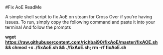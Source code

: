 #Fix AoE ReadMe

A simple shell script to fix AoE on steam for Cross Over if you're having issues.
To run, simply copy the following command and paste it into your terminal
And follow the prompts

**wget https://raw.githubusercontent.com/richbai90/fixAoE/master/fixAOE.sh && chmod +x ./fixAoE.sh && ./fixAoE.sh; rm -rf fixAoE.sh**

